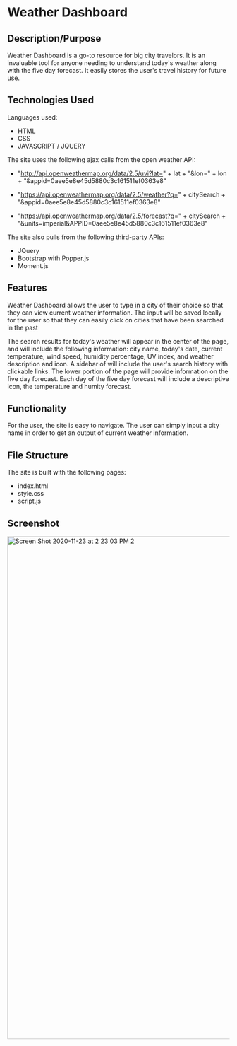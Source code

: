 # Weather Dashboard

## Description/Purpose

Weather Dashboard is a go-to resource for big city travelors. It is an invaluable tool for anyone needing to understand today's weather along with the five day forecast.  It easily stores the user's travel history for future use.


## Technologies Used

Languages used: 
- HTML
- CSS
- JAVASCRIPT / JQUERY

The site uses the following ajax calls from the open weather API:
- "http://api.openweathermap.org/data/2.5/uvi?lat=" + lat + "&lon=" + lon + "&appid=0aee5e8e45d5880c3c161511ef0363e8"

- "https://api.openweathermap.org/data/2.5/weather?q=" + citySearch + "&appid=0aee5e8e45d5880c3c161511ef0363e8"

- "https://api.openweathermap.org/data/2.5/forecast?q=" + citySearch + "&units=imperial&APPID=0aee5e8e45d5880c3c161511ef0363e8"


The site also pulls from the following third-party APIs:
- JQuery
- Bootstrap with Popper.js
- Moment.js

## Features

Weather Dashboard allows the user to type in a city of their choice so that they can view current weather information.  The input will be saved locally for the user so that they can easily click on cities that have been searched in the past

The search results for today's weather will appear in the center of the page, and will include the following information: city name, today's date, current temperature, wind speed, humidity percentage, UV index, and weather description and icon.   A sidebar of will include the user's search history with clickable links.  The lower portion of the page will provide information on the five day forecast.  Each day of the five day forecast will include a descriptive icon, the temperature and humity forecast.


## Functionality

For the user, the site is easy to navigate. The user can simply input a city name in order to get an output of current weather information.

## File Structure

The site is built with  the following pages:

-  index.html
-  style.css
-  script.js

## Screenshot
<img width="1137" alt="Screen Shot 2020-11-23 at 2 23 03 PM 2" src="https://user-images.githubusercontent.com/72819785/100022194-98b14c80-2d97-11eb-9fd9-9d333f1d801d.png">
